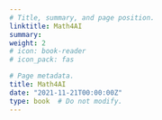 ```yaml
---
# Title, summary, and page position.
linktitle: Math4AI
summary:
weight: 2
# icon: book-reader
# icon_pack: fas

# Page metadata.
title: Math4AI
date: "2021-11-21T00:00:00Z"
type: book  # Do not modify.
---
```


